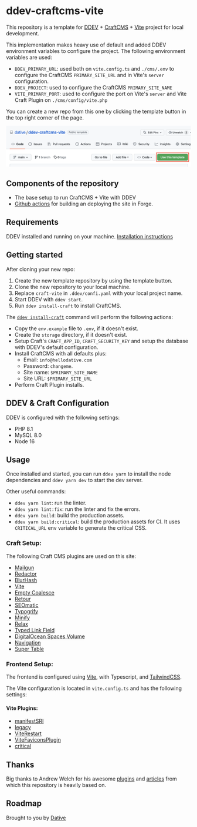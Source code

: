 # ddev-craftcms-vite

This repository is a template for [DDEV](https://ddev.readthedocs.io/en/stable/) + [CraftCMS](https://craftcms.com/docs/4.x/) + [Vite](https://vitejs.dev) project for local development.

This implementation makes heavy use of default and added DDEV environment variables to configure the project. The following environment variables are used:

- `DDEV_PRIMARY_URL`: used both on `vite.config.ts` and `./cms/.env` to configure the CraftCMS `PRIMARY_SITE_URL` and in Vite's `server` configuration.
- `DDEV_PROJECT`: used to configure the CraftCMS `PRIMARY_SITE_NAME`
- `VITE_PRIMARY_PORT`: used to configure the port on Vite's `server`  and Vite Craft Plugin on `./cms/config/vite.php`


You can create a new repo from this one by clicking the template button in the top right corner of the page.

![template button](extras/template-preview.png)

## Components of the repository

- The base setup to run CraftCMS + Vite with DDEV
- [Github actions](https://github.com/dative/ddev-craftcms-vite/blob/main/.github/workflows/build-and-deploy.yml) for building an deploying the site in Forge.

## Requirements

DDEV installed and running on your machine. [Installation instructions](https://ddev.readthedocs.io/en/stable/#installation)

## Getting started

After cloning your new repo:

1. Create the new template repository by using the template button.
2. Clone the new repository to your local machine.
3. Replace `craft-vite` in `.ddev/confi.yaml` with your local project name.
4. Start DDEV with `ddev start`.
5. Run `ddev install-craft` to install CraftCMS.

The [`ddev install-craft`](https://github.com/dative/ddev-craftcms-vite/blob/main/.ddev/commands/web/install-craft) command will perform the following actions:

- Copy the `env.example` file to `.env`, if it doesn't exist.
- Create the `storage` directory, if it doesn't exist.
- Setup Craft's `CRAFT_APP_ID`, `CRAFT_SECURITY_KEY` and setup the database with DDEV's default configuration.
- Install CraftCMS with all defaults plus:
  - Email: `info@hellodative.com`
  - Password: `changeme`.
  - Site name: `$PRIMARY_SITE_NAME`
  - Site URL: `$PRIMARY_SITE_URL`
- Perform Craft Plugin installs.

## DDEV & Craft Configuration

DDEV is configured with the following settings:

- PHP 8.1
- MySQL 8.0
- Node 16

## Usage

Once installed and started, you can run `ddev yarn` to install the node dependencies and `ddev yarn dev` to start the dev server.

Other useful commands:

- `ddev yarn lint`: run the linter.
- `ddev yarn lint:fix`: run the linter and fix the errors.
- `ddev yarn build`: build the production assets.
- `ddev yarn build:critical`: build the production assets for CI. It uses `CRITICAL_URL` env variable to generate the critical CSS.


### Craft Setup:

The following Craft CMS plugins are used on this site:

- [Mailgun](https://github.com/craftcms/mailgun)
- [Redactor](https://github.com/craftcms/redactor)
- [BlurHash](https://github.com/dodecastudio/craft-blurhash)
- [Vite](https://github.com/nystudio107/craft-vite)
- [Empty Coalesce](https://github.com/nystudio107/craft-emptycoalesce)
- [Retour](https://github.com/nystudio107/craft-retour)
- [SEOmatic](https://github.com/nystudio107/craft-seomatic)
- [Typogrify](https://github.com/nystudio107/craft-typogrify)
- [Minify](https://github.com/nystudio107/craft-minify)
- [Relax](https://github.com/ostark/craft-relax)
- [Typed Link Field](https://github.com/sebastian-lenz/craft-linkfield)
- [DigitalOcean Spaces Volume](https://github.com/vaersaagod/dospaces)
- [Navigation](https://github.com/verbb/navigation)
- [Super Table](https://github.com/verbb/super-table)

### Frontend Setup:

The frontend is configured using [Vite](https://vitejs.dev), with Typescript, and [TailwindCSS](https://tailwindcss.com/).

The Vite configuration is located in `vite.config.ts` and has the following settings:

#### Vite Plugins:

- [manifestSRI](https://github.com/ElMassimo/vite-plugin-manifest-sri)
- [legacy](https://github.com/vitejs/vite/tree/main/packages/plugin-legacy#readme)
- [ViteRestart](https://github.com/antfu/vite-plugin-restart)
- [ViteFaviconsPlugin](https://github.com/khalwat/vite-plugin-favicon)
- [critical](https://github.com/nystudio107/rollup-plugin-critical)

## Thanks

Big thanks to Andrew Welch for his awesome [plugins](https://nystudio107.com/plugins) and [articles](https://nystudio107.com/blog) from which this repository is heavily based on.

## Roadmap

Brought to you by [Dative](https://hellodative.com)